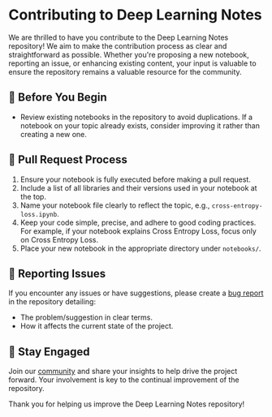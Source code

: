 # Contributing to Deep Learning Notes

We are thrilled to have you contribute to the Deep Learning Notes repository! We aim to make the contribution process as clear and straightforward as possible. Whether you're proposing a new notebook, reporting an issue, or enhancing existing content, your input is valuable to ensure the repository remains a valuable resource for the community.

## 📝 Before You Begin

- Review existing notebooks in the repository to avoid duplications. If a notebook on your topic already exists, consider improving it rather than creating a new one.

## 🔄 Pull Request Process

1. Ensure your notebook is fully executed before making a pull request.
2. Include a list of all libraries and their versions used in your notebook at the top.
3. Name your notebook file clearly to reflect the topic, e.g., `cross-entropy-loss.ipynb`.
4. Keep your code simple, precise, and adhere to good coding practices. For example, if your notebook explains Cross Entropy Loss, focus only on Cross Entropy Loss.
5. Place your new notebook in the appropriate directory under `notebooks/`.

## 🐞 Reporting Issues

If you encounter any issues or have suggestions, please create a [bug report]() in the repository detailing:
- The problem/suggestion in clear terms.
- How it affects the current state of the project.

## 💬 Stay Engaged

Join our [community](https://discord.com/MkCpdsHZzJ) and share your insights to help drive the project forward. Your involvement is key to the continual improvement of the repository.

Thank you for helping us improve the Deep Learning Notes repository!
